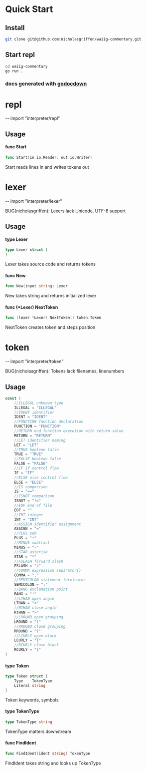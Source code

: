 # Quick Start
## Install
```bash
git clone git@github.com:nicholasgriffen/waiig-commentary.git
```
## Start repl 
```bash
cd waiig-commentary
go run .
```
### docs generated with [godocdown](https://github.com/robertkrimen/godocdown)

# repl
--
    import "interpreter/repl"


## Usage

#### func  Start

```go
func Start(in io.Reader, out io.Writer)
```
Start reads lines in and writes tokens out
# lexer
--
    import "interpreter/lexer"

BUG(nicholasgriffen): Lexers lack Unicode, UTF-8 support

## Usage

#### type Lexer

```go
type Lexer struct {
}
```

Lexer takes source code and returns tokens

#### func  New

```go
func New(input string) Lexer
```
New takes string and returns initialized lexer

#### func (*Lexer) NextToken

```go
func (lexer *Lexer) NextToken() token.Token
```
NextToken creates token and steps position
# token
--
    import "interpreter/token"

BUG(nicholasgriffen): Tokens lack filenames, linenumbers

## Usage

```go
const (
	//ILLEGAL unknown type
	ILLEGAL = "ILLEGAL"
	//IDENT identifier
	IDENT = "IDENT"
	//FUNCTION function declaration
	FUNCTION = "FUNCTION"
	//RETURN end function execution with return value
	RETURN = "RETURN"
	//LET identifier naming
	LET = "LET"
	//TRUE boolean false
	TRUE = "TRUE"
	//FALSE boolean false
	FALSE = "FALSE"
	//IF if control flow
	IF = "IF"
	//ELSE else control flow
	ELSE = "ELSE"
	//IS comparison
	IS = "=="
	//ISNOT comparison
	ISNOT = "!="
	//EOF end of file
	EOF = ""
	//INT integer
	INT = "INT"
	//ASSIGN identifier assignment
	ASSIGN = "="
	//PLUS sum
	PLUS = "+"
	//MINUS subtract
	MINUS = "-"
	//STAR asterisk
	STAR = "*"
	//FSLASH forward slash
	FSLASH = "/"
	//COMMA expression separator{}
	COMMA = ","
	//SEMICOLON statement terminator
	SEMICOLON = ";"
	//BANG exclamation point
	BANG = "!"
	//LTHAN open angle
	LTHAN = "<"
	//RTHAN close angle
	RTHAN = ">"
	//LROUND open grouping
	LROUND = "("
	//RROUND close grouping
	RROUND = ")"
	//LCURLY open block
	LCURLY = "{"
	//RCURLY close block
	RCURLY = "}"
)
```

#### type Token

```go
type Token struct {
	Type    TokenType
	Literal string
}
```

Token keywords, symbols

#### type TokenType

```go
type TokenType string
```

TokenType matters downstream

#### func  FindIdent

```go
func FindIdent(ident string) TokenType
```
FindIdent takes string and looks up TokenType
